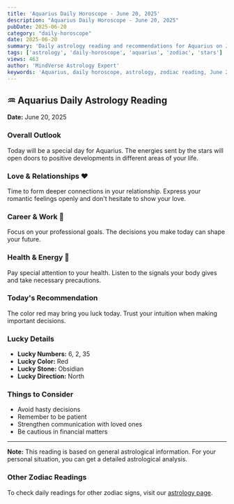 ```yaml
---
title: 'Aquarius Daily Horoscope - June 20, 2025'
description: "Aquarius Daily Horoscope - June 20, 2025"
pubDate: 2025-06-20
category: "daily-horoscope"
date: 2025-06-20
summary: 'Daily astrology reading and recommendations for Aquarius on June 20, 2025.'
tags: ['astrology', 'daily-horoscope', 'aquarius', 'zodiac', 'stars']
views: 463
author: 'MindVerse Astrology Expert'
keywords: 'Aquarius, daily horoscope, astrology, zodiac reading, June 20, 2025'
---
```


## ♒ Aquarius Daily Astrology Reading

**Date:** June 20, 2025

### Overall Outlook

Today will be a special day for Aquarius. The energies sent by the stars will open doors to positive developments in different areas of your life.

### Love & Relationships ❤️

Time to form deeper connections in your relationship. Express your romantic feelings openly and don't hesitate to show your love.

### Career & Work 💼

Focus on your professional goals. The decisions you make today can shape your future.

### Health & Energy 🌟

Pay special attention to your health. Listen to the signals your body gives and take necessary precautions.

### Today's Recommendation

The color red may bring you luck today. Trust your intuition when making important decisions.

### Lucky Details

- **Lucky Numbers:** 6, 2, 35
- **Lucky Color:** Red
- **Lucky Stone:** Obsidian
- **Lucky Direction:** North

### Things to Consider

- Avoid hasty decisions
- Remember to be patient
- Strengthen communication with loved ones
- Be cautious in financial matters

---

**Note:** This reading is based on general astrological information. For your personal situation, you can get a detailed astrological analysis.

### Other Zodiac Readings

To check daily readings for other zodiac signs, visit our [astrology page](https://www.mindversedaily.com/en).
